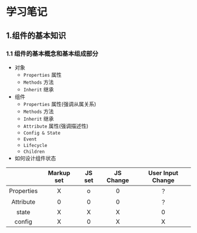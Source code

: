 # 学习笔记

## 1.组件的基本知识

### 1.1 组件的基本概念和基本组成部分

- 对象
  - `Properties` 属性
  - `Methods` 方法
  - `Inherit` 继承
- 组件
  - `Properties` 属性(强调从属关系)
  - `Methods` 方法
  - `Inherit` 继承
  - `Attribute` 属性(强调描述性)
  - `Config & State`
  - `Event`
  - `Lifecycle`
  - `Children`
- 如何设计组件状态

|            | Markup set  | JS set          | JS Change | User Input Change |
| :--------: | :-----------------: | :-------------------: | :------: | :--------: |
| Properties     | X                  | o | 0 | ？         |
| Attribute     | 0 | 0                    | 0 | ？         |
| state    | X | X  | X       | 0         |
| config | X                | 0         | X   | X         |